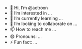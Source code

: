 - 👋 Hi, I’m @actroxn
- 👀 I’m interested in ...
- 🌱 I’m currently learning ...
- 💞️ I’m looking to collaborate on ...
- 📫 How to reach me ...
- 😄 Pronouns: ...
- ⚡ Fun fact: ...

<!---
actroxn/actroxn is a ✨ special ✨ repository because its `README.md` (this file) appears on your GitHub profile.
You can click the Preview link to take a look at your changes.
--->
